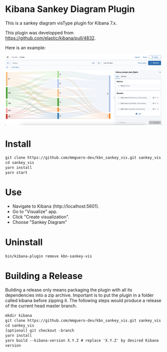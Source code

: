# Kibana Sankey Diagram Plugin

This is a sankey diagram visType plugin for Kibana 7.x.

This plugin was developped from <https://github.com/elastic/kibana/pull/4832>.

Here is an example:

![Sankey](sankey_7_10_Screenshot1.png)

# Install

```
git clone https://github.com/mmguero-dev/kbn_sankey_vis.git sankey_vis
cd sankey_vis
yarn install
yarn start
```
# Use
* Navigate to Kibana (http://localhost:5601).
* Go to "Visualize" app.
* Click "Create visualization".
* Choose "Sankey Diagram"
# Uninstall

```
bin/kibana-plugin remove kbn-sankey-vis
```

# Building a Release
Building a release only means packaging the plugin with all its dependencies into a zip archive. Important is to put the plugin in a folder called kibana before zipping it.
The following steps would produce a release of the current head master branch.
```
mkdir kibana
git clone https://github.com/mmguero-dev/kbn_sankey_vis.git sankey_vis
cd sankey_vis
[optional] git checkout -branch
yarn install
yarn build --kibana-version X.Y.Z # replace 'X.Y.Z' by desired Kibana version
```
